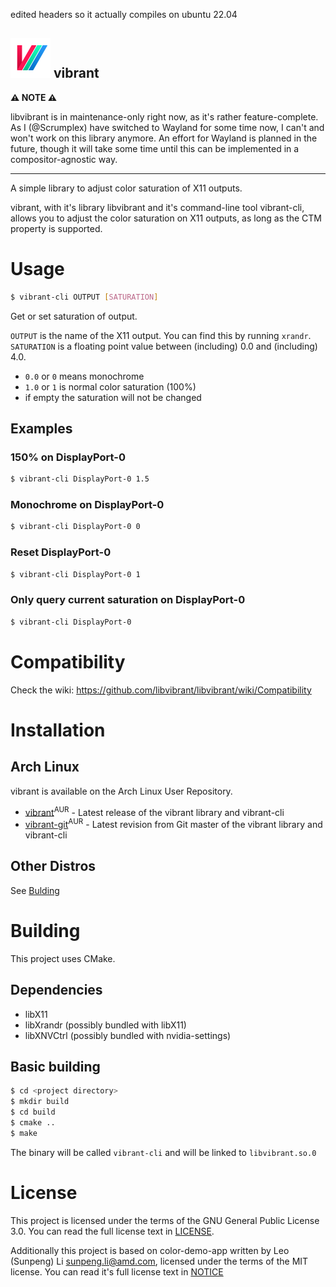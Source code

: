edited headers so it actually compiles on ubuntu 22.04

<img src="assets/vibrant.svg" width="64" alt="Logo" title="vibrant Logo"> vibrant
-------
**:warning: NOTE :warning:**

libvibrant is in maintenance-only right now, as it's rather feature-complete.
As I (@Scrumplex) have switched to Wayland for some time now, I can't and won't work on this library anymore.
An effort for Wayland is planned in the future, though it will take some time until this can be implemented in a compositor-agnostic way.

---

A simple library to adjust color saturation of X11 outputs.

vibrant, with it's library libvibrant and it's command-line tool vibrant-cli, allows you to adjust the color saturation on X11 outputs, as long as the CTM property is supported.

# Usage
```bash
$ vibrant-cli OUTPUT [SATURATION]
```
Get or set saturation of output.

`OUTPUT` is the name of the X11 output. You can find this by running `xrandr`.
`SATURATION` is a floating point value between (including) 0.0 and (including) 4.0.
- `0.0` or `0` means monochrome
- `1.0` or `1` is normal color saturation (100%)
- if empty the saturation will not be changed

## Examples
### 150% on DisplayPort-0
```bash
$ vibrant-cli DisplayPort-0 1.5
```

### Monochrome on DisplayPort-0
```bash
$ vibrant-cli DisplayPort-0 0
```

### Reset DisplayPort-0
```bash
$ vibrant-cli DisplayPort-0 1
```

### Only query current saturation on DisplayPort-0
```bash
$ vibrant-cli DisplayPort-0
```

# Compatibility
Check the wiki: https://github.com/libvibrant/libvibrant/wiki/Compatibility

# Installation
## Arch Linux
vibrant is available on the Arch Linux User Repository.
- [vibrant](https://aur.archlinux.org/packages/vibrant/)<sup>AUR</sup> - Latest release of the vibrant library and vibrant-cli
- [vibrant-git](https://aur.archlinux.org/packages/vibrant-git/)<sup>AUR</sup> - Latest revision from Git master of the vibrant library and vibrant-cli

## Other Distros
See [Bulding](#Building)

# Building
This project uses CMake.

## Dependencies
- libX11
- libXrandr (possibly bundled with libX11)
- libXNVCtrl (possibly bundled with nvidia-settings)

## Basic building
```bash
$ cd <project directory>
$ mkdir build
$ cd build
$ cmake ..
$ make
```

The binary will be called `vibrant-cli` and will be linked to `libvibrant.so.0`

# License
This project is licensed under the terms of the GNU General Public License 3.0. You can read the full license
text in [LICENSE](LICENSE).

Additionally this project is based on color-demo-app written by Leo (Sunpeng) Li <sunpeng.li@amd.com>, licensed under 
the terms of the MIT license. You can read it's full license text in [NOTICE](NOTICE)
